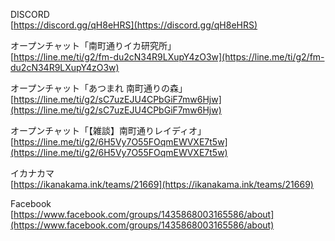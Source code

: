 DISCORD  
[https://discord.gg/qH8eHRS](https://discord.gg/qH8eHRS)
  
オープンチャット「南町通りイカ研究所」  
[https://line.me/ti/g2/fm-du2cN34R9LXupY4zO3w](https://line.me/ti/g2/fm-du2cN34R9LXupY4zO3w)  
  
オープンチャット「あつまれ 南町通りの森」  
[https://line.me/ti/g2/sC7uzEJU4CPbGiF7mw6Hjw](https://line.me/ti/g2/sC7uzEJU4CPbGiF7mw6Hjw)  
  
オープンチャット「【雑談】南町通りレイディオ」  
[https://line.me/ti/g2/6H5Vy7O55FOqmEWVXE7t5w](https://line.me/ti/g2/6H5Vy7O55FOqmEWVXE7t5w)  
  
イカナカマ  
[https://ikanakama.ink/teams/21669](https://ikanakama.ink/teams/21669)  
  
Facebook  
[https://www.facebook.com/groups/1435868003165586/about](https://www.facebook.com/groups/1435868003165586/about)  
